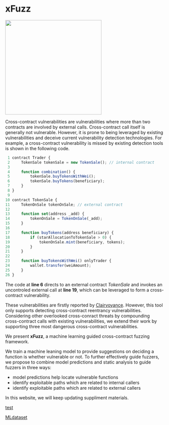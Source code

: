 # xFuzz

<img src="https://www.imageoss.com/images/2021/09/02/logo921a77fb5a4ded3f.png"  height="300" width="305">

Cross-contract vulnerabilities are vulnerabilities where more than two contracts are involved by external calls. Cross-contract call itself is generally not vulnerable. However, it is prone to being leveraged by existing vulnerabilities and deceive current vulnerability detection technologies. For example, a cross-contract vulnerability is missed by existing detection tools is shown in the following code.

```javascript
 1 contract Trader {
 2     TokenSale tokenSale = new TokenSale(); // internal contract
 3 
 4     function combination() {
 5         tokenSale.buyTokensWithWei();
 6         tokenSale.buyTokens(beneficiary);
 7     }
 8 }
 9 
10 contract TokenSale {
11     TokenOnSale tokenOnSale; // external contract
12 
13     function set(address _add) {
14         tokenOnSale = TokenOnSale(_add);
15     }
16
17     function buyTokens(address beneficiary) {
18         if (starAllocationToTokenSale > 0) {
19             tokenOnSale.mint(beneficiary, tokens);
20         }
21     }
22
23     function buyTokensWithWei() onlyTrader {
24         wallet.transfer(weiAmount);
25     }
26 }
```

The code at **line 6** directs to an external contract *TokenSale* and invokes an uncontroled external call at **line 19**, which can be leveraged to form a cross-contract vulnerability.

These vulnerabilities are firstly reported by [Clairvoyance](https://ieeexplore.ieee.org/document/9270398). However, this tool only supports detecting cross-contract reentrancy vulnerabilities. Considering other overlooked cross-conract threats by compounding cross-contract calls with existing vulnerabilities, we extend their work by supporting three most dangerous cross-contract vulnerabilities.

We present **xFuzz**, a machine learning guided cross-contract fuzzing framework.

We train a machine leaning model to provide suggestions on deciding a function is whether vulnerable or not. To further effectively guide fuzzers, we propose to combine model predictions and static analysis to guide fuzzers in three ways:

* model predictions help locate vulnerable functions
* identify exploitable paths which are related to internal callers
* identify exploitable paths which are related to external callers

In this website, we will keep updating suppliment materials.

[test](./test.md)

[MLdataset](./dataset/ML/doc.md)
